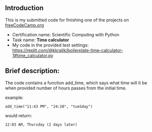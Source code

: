 ## Introduction
This is my submitted code for finishing one of the projects on <a href = https://www.freecodecamp.org/> freeCodeCamp.org </a>

* Certification name: Scientific Computing with Python
* Task name: <b> Time calculator </b>
* My code in the provided test settings: https://replit.com/@kkralik/boilerplate-time-calculator-1#time_calculator.py

## Brief description:

The code contains a function add_time, which says what time will it be when provided number of hours passes from the initial time.

example:

```
add_time("11:43 PM", "24:20", "tueSday")
```

would return:
```
12:03 AM, Thursday (2 days later)
```
